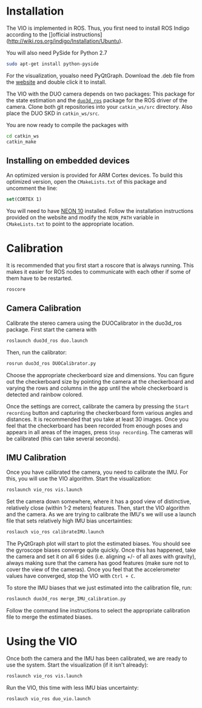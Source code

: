 # Installation
The VIO is implemented in ROS. Thus, you first need to install ROS Indigo according to the []official instructions](http://wiki.ros.org/indigo/Installation/Ubuntu).

You will also need PySide for Python 2.7
```bash
sudo apt-get install python-pyside
```
For the visualization, youalso need PyQtGraph. Download the .deb file from the [website](http://pyqtgraph.org/) and double click it to install.


The VIO with the DUO camera depends on two packages: This package for the state estimation and the [`duo3d_ros`](https://gitlab.inf.ethz.ch/naegelit/DUO3d_ROS) package for the ROS driver of the camera.
Clone both git repositories into your `catkin_ws/src` directory.
Also place the DUO SKD in `catkin_ws/src`.

You are now ready to compile the packages with
```bash
cd catkin_ws
catkin_make
```

## Installing on embedded devices
An optimized version is provided for ARM Cortex devices. To build this optimized version, open the `CMakeLists.txt` of this package and uncomment the line:
```cmake
set(CORTEX 1)
```

You will need to have [NEON 10](http://projectne10.github.io/Ne10/) installed. Follow the installation instructions provided on the website and modify the `NEON_PATH` variable in `CMakeLists.txt` to point to the appropriate location.

# Calibration
It is recommended that you first start a roscore that is always running. This makes it easier for ROS nodes to communicate with each other if some of them have to be restarted. 
```bash
roscore
```
## Camera Calibration
Calibrate the stereo camera using the DUOCalibrator in the duo3d_ros package. First start the camera with 
```bash
roslaunch duo3d_ros duo.launch
```
Then, run the calibrator:
```bash
rosrun duo3d_ros DUOCalibrator.py
```

Choose the appropriate checkerboard size and dimensions. You can figure out the checkerboard size by pointing the camera at the checkerboard and varying the rows and columns in the app until the whole checkerboard is detected and rainbow colored.

Once the settings are correct, calibrate the camera by pressing the `Start recording` button and capturing the checkerboard form various angles and distances.
It is recommended that you take at least 30 images.
Once you feel that the checkerboard has been recorded from enough poses and appears in all areas of the images, press `Stop recording`.
The cameras will be calibrated (this can take several seconds).

## IMU Calibration
Once you have calibrated the camera, you need to calibrate the IMU. For this, you will use the VIO algorithm. Start the visualization:
```bash
roslaunch vio_ros vis.launch
```
Set the camera down somewhere, where it has a good view of distinctive, relatively close (within 1-2 meters) features.
Then, start the VIO algorithm and the camera. As we are trying to calibrate the IMU's we will use a launch file that sets relatively high IMU bias uncertainties:
```bash
roslauch vio_ros calibrateIMU.launch
```
The PyQtGraph plot will start to plot the estimated biases.
You should see the gyroscope biases converge quite quickly.
Once this has happened, take the camera and set it on all 6 sides (i.e. aligning +/- of all axes with gravity), always making sure that the camera has good features (make sure not to cover the view of the cameras).
Once you feel that the accelerometer values have converged, stop the VIO with `Ctrl + C`.

To store the IMU biases that we just estimated into the calibration file, run:
```bash
roslaunch duo3d_ros merge_IMU_calibration.py
```
Follow the command line instructions to select the appropriate calibration file to merge the estimated biases.

# Using the VIO
Once both the camera and the IMU has been calibrated, we are ready to use the system. Start the visualization (if it isn't already):
```bash
roslaunch vio_ros vis.launch
```
Run the VIO, this time with less IMU bias uncertainty:
```bash
roslauch vio_ros duo_vio.launch
```

